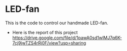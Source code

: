# LED-fan
This is the code to control our handmade LED-fan. 
* Here is the report of this project https://drive.google.com/file/d/1pawA0sd1wlMJ7q6K-7cj9jwTZS4rRj0F/view?usp=sharing


